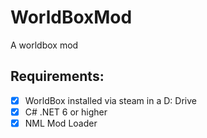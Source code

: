 # WorldBoxMod
A worldbox mod

## Requirements:

- [X] WorldBox installed via steam in a D: Drive
- [X] C# .NET 6 or higher
- [X] NML Mod Loader
